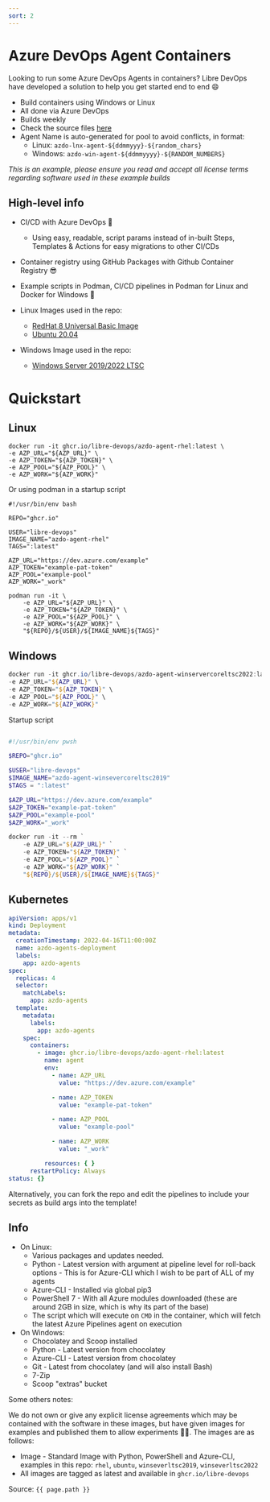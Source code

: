 ```yaml
---
sort: 2
---
```


# Azure DevOps Agent Containers

Looking to run some Azure DevOps Agents in containers?  Libre DevOps have developed a solution to help you get started end to end :smile:

- Build containers using Windows or Linux
- All done via Azure DevOps
- Builds weekly
- Check the source files [here](https://github.com/libre-devops/azdo-agent-containers)
- Agent Name is auto-generated for pool to avoid conflicts, in format:
   - Linux: `azdo-lnx-agent-${ddmmyyy}-${random_chars}`
   - Windows: `azdo-win-agent-${ddmmyyyy}-${RANDOM_NUMBERS}`

_This is an example, please ensure you read and accept all license terms regarding software used in these example builds_

## High-level info

- CI/CD with Azure DevOps :rocket:
    - Using easy, readable, script params instead of in-built Steps, Templates & Actions for easy migrations to other CI/CDs
- Container registry using GitHub Packages with Github Container Registry :sunglasses:
- Example scripts in Podman, CI/CD pipelines in Podman for Linux and Docker for Windows :whale:
- Linux Images used in the repo:
   - [RedHat 8 Universal Basic Image ](https://catalog.redhat.com/software/container-stacks/detail/5ec53f50ef29fd35586d9a56)
   - [Ubuntu 20.04](https://hub.docker.com/_/ubuntu)
  
 - Windows Image used in the repo:
   - [Windows Server 2019/2022 LTSC](https://hub.docker.com/_/microsoft-windows-server/) 

# Quickstart

## Linux

```shell
docker run -it ghcr.io/libre-devops/azdo-agent-rhel:latest \
-e AZP_URL="${AZP_URL}" \
-e AZP_TOKEN="${AZP_TOKEN}" \
-e AZP_POOL="${AZP_POOL}" \
-e AZP_WORK="${AZP_WORK}"
```

Or using podman in a startup script

```shell
#!/usr/bin/env bash

REPO="ghcr.io"

USER="libre-devops"
IMAGE_NAME="azdo-agent-rhel"
TAGS=":latest"

AZP_URL="https://dev.azure.com/example"
AZP_TOKEN="example-pat-token"
AZP_POOL="example-pool"
AZP_WORK="_work"

podman run -it \
    -e AZP_URL="${AZP_URL}" \
    -e AZP_TOKEN="${AZP_TOKEN}" \
    -e AZP_POOL="${AZP_POOL}" \
    -e AZP_WORK="${AZP_WORK}" \
    "${REPO}/${USER}/${IMAGE_NAME}${TAGS}"
```

## Windows
```powershell
docker run -it ghcr.io/libre-devops/azdo-agent-winservercoreltsc2022:latest \
-e AZP_URL="${AZP_URL}" \
-e AZP_TOKEN="${AZP_TOKEN}" \
-e AZP_POOL="${AZP_POOL}" \
-e AZP_WORK="${AZP_WORK}"
```

Startup script
```powershell

#!/usr/bin/env pwsh

$REPO="ghcr.io"

$USER="libre-devops"
$IMAGE_NAME="azdo-agent-winsevercoreltsc2019"
$TAGS = ":latest"

$AZP_URL="https://dev.azure.com/example"
$AZP_TOKEN="example-pat-token"
$AZP_POOL="example-pool"
$AZP_WORK="_work"

docker run -it --rm `
    -e AZP_URL="${AZP_URL}" `
    -e AZP_TOKEN="${AZP_TOKEN}" `
    -e AZP_POOL="${AZP_POOL}" `
    -e AZP_WORK="${AZP_WORK}" `
    "${REPO}/${USER}/${IMAGE_NAME}${TAGS}"
```

## Kubernetes
```yaml
apiVersion: apps/v1
kind: Deployment
metadata:
  creationTimestamp: 2022-04-16T11:00:00Z
  name: azdo-agents-deployment
  labels:
    app: azdo-agents
spec:
  replicas: 4
  selector:
    matchLabels:
      app: azdo-agents
  template:
    metadata:
      labels:
        app: azdo-agents
    spec:
      containers:
        - image: ghcr.io/libre-devops/azdo-agent-rhel:latest
          name: agent
          env:
            - name: AZP_URL
              value: "https://dev.azure.com/example"

            - name: AZP_TOKEN
              value: "example-pat-token"

            - name: AZP_POOL
              value: "example-pool"

            - name: AZP_WORK
              value: "_work"

          resources: { }
      restartPolicy: Always
status: {}
```

Alternatively, you can fork the repo and edit the pipelines to include your secrets as build args into the template!

## Info

  - On Linux:
     - Various packages and updates needed.
     - Python - Latest version with argument at pipeline level for roll-back options - This is for Azure-CLI which I wish to be part of ALL of my agents
     - Azure-CLI - Installed via global pip3
     - PowerShell 7 - With all Azure modules downloaded (these are around 2GB in size, which is why its part of the base)
     - The script which will execute on `CMD` in the container, which will fetch the latest Azure Pipelines agent on execution
  - On Windows:
    - Chocolatey and Scoop installed
    - Python - Latest version from chocolatey
    - Azure-CLI - Latest version from chocolatey
    - Git - Latest from chocolatey (and will also install Bash)
    - 7-Zip
    - Scoop "extras" bucket

Some others notes:

We do not own or give any explicit license agreements which may be contained with the software in these images, but have given images for examples and published them to allow experiments :scientist:.  The images are as follows:

- Image - Standard Image with Python, PowerShell and Azure-CLI, examples in this repo:  `rhel`, `ubuntu`, `winseverltsc2019`, `winseverltsc2022`
- All images are tagged as latest and available in `ghcr.io/libre-devops`

Source: `{{ page.path }}`
